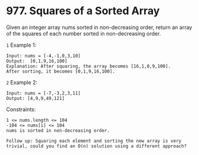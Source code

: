 # 977. Squares of a Sorted Array

Given an integer array nums sorted in non-decreasing order, return an array of the squares of each number sorted in non-decreasing order.

`1` Example 1:

```
Input: nums = [-4,-1,0,3,10]
Output:  [0,1,9,16,100]
Explanation: After squaring, the array becomes [16,1,0,9,100].
After sorting, it becomes [0,1,9,16,100].
```

`2` Example 2:

```
Input: nums = [-7,-3,2,3,11]
Output: [4,9,9,49,121]
```

Constraints:

```
1 <= nums.length <= 104
-104 <= nums[i] <= 104
nums is sorted in non-decreasing order.
```

```
Follow up: Squaring each element and sorting the new array is very trivial, could you find an O(n) solution using a different approach?
```
